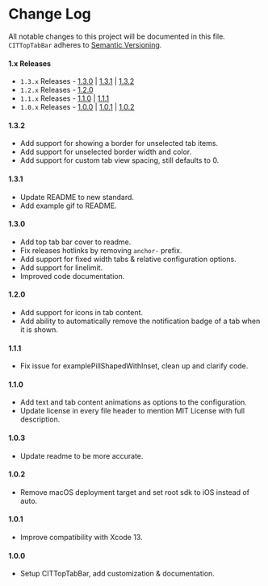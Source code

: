 # Change Log
All notable changes to this project will be documented in this file.
`CITTopTabBar` adheres to [Semantic Versioning](https://semver.org/).

#### 1.x Releases
- `1.3.x` Releases - [1.3.0](#130) | [1.3.1](#131) | [1.3.2](#132)
- `1.2.x` Releases - [1.2.0](#120)
- `1.1.x` Releases - [1.1.0](#110) | [1.1.1](#111)
- `1.0.x` Releases - [1.0.0](#100) | [1.0.1](#101) | [1.0.2](#102)

#### 1.3.2

- Add support for showing a border for unselected tab items.
- Add support for unselected border width and color.
- Add support for custom tab view spacing, still defaults to 0.

#### 1.3.1

- Update README to new standard.
- Add example gif to README.

#### 1.3.0

- Add top tab bar cover to readme.
- Fix releases hotlinks by removing `anchor-` prefix.
- Add support for fixed width tabs & relative configuration options.
- Add support for linelimit.
- Improved code documentation.

#### 1.2.0

- Add support for icons in tab content.
- Add ability to automatically remove the notification badge of a tab when it is shown.

#### 1.1.1

- Fix issue for examplePillShapedWithInset, clean up and clarify code.

#### 1.1.0

- Add text and tab content animations as options to the configuration.
- Update license in every file header to mention MIT License with full description.

#### 1.0.3

- Update readme to be more accurate.

#### 1.0.2

- Remove macOS deployment target and set root sdk to iOS instead of auto.

#### 1.0.1

- Improve compatibility with Xcode 13.

#### 1.0.0

- Setup CITTopTabBar, add customization & documentation.
